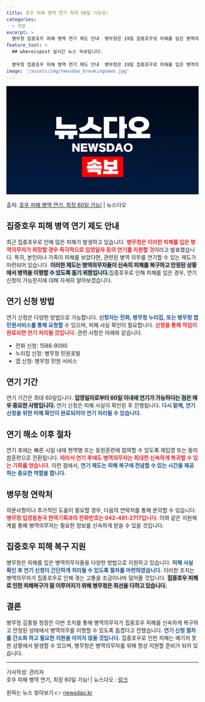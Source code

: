 ```yaml
---
title: 호우 피해 병역 연기 최대 60일 가능성!
categories:
  - 국방
excerpt: >
  병무청 집중호우 피해 병역 연기 제도 안내  병무청은 19일 집중호우로 피해를 입은 병역의무자가 희망할 경우…
feature_text: >
  ## whereispost 실시간 뉴스 속보입니다.

  병무청 집중호우 피해 병역 연기 제도 안내  병무청은 19일 집중호우로 피해를 입은 병역의무자가 희망할 경우…
image: '/assets/img/newsdao_breakingnews.jpg'
---
```


![뉴스다오 속보](/assets/img/newsdao_breakingnews.jpg)

<p>출처: <a href="https://newsdao.kr/4946" rel="dofollow">호우 피해 병역 연기, 최장 60일 가능!</a> | 뉴스다오</p>

<h2 data-ke-size="size26">집중호우 피해 병역 연기 제도 안내</h2>

<p data-ke-size="size16">최근 집중호우로 인해 많은 피해가 발생하고 있습니다. <b><span style="color: #ee2323;">병무청은 이러한 피해를 입은 병역의무자가 희망할 경우 즉각적으로 입영일자 등의 연기를 지원할 것</span></b>이라고 발표했습니다. 특히, 본인이나 가족이 피해를 보았다면, 관련된 병역 의무를 연기할 수 있는 제도가 마련되어 있습니다. <b><span style="background-color: #21538527;">이러한 제도는 병역의무자들이 신속히 피해를 복구하고 안정된 상황에서 병역을 이행할 수 있도록 돕기 위함입니다.</span></b>집중호우로 인해 피해를 입은 경우, 연기 신청이 가능한지에 대해 자세히 알아보겠습니다.</p>

<p data-ke-size="size16"></p>

<h2 data-ke-size="size26">연기 신청 방법</h2>

<p data-ke-size="size16">연기 신청은 다양한 방법으로 가능합니다. <b><span style="color: #1a5490;">신청자는 전화, 병무청 누리집, 또는 병무청 앱 민원서비스를 통해 요청할</span></b> 수 있으며, 피해 사실 확인이 필요합니다. <b><span style="color: #ee2323;">신청을 통해 작업이 완료되면 연기 처리될 것입니다.</span></b> 관련 사항은 아래와 같습니다.</p>

<ul>
    <li>전화 신청: 1588-9090</li>
    <li>누리집 신청: 병무청 민원포털</li>
    <li>앱 신청: 병무청 민원 서비스</li>
</ul>

<p data-ke-size="size16"></p>

<h2 data-ke-size="size26">연기 기간</h2>

<p data-ke-size="size16">연기 기간은 최대 60일입니다. <b><span style="background-color: #21538527;">입영일자로부터 60일 이내에 연기가 가능하다는 점은 매우 중요한 사항입니다.</span></b> 연기 신청은 피해 사실이 확인된 후 진행됩니다. <b><span style="color: #1a5490;">다시 말해, 연기 신청을 위한 피해 확인이 완료되어야 연기 처리될 수 있습니다.</span></b></p>

<p data-ke-size="size16"></p>

<h2 data-ke-size="size26">연기 해소 이후 절차</h2>

<p data-ke-size="size16">연기 후에는 빠른 시일 내에 현역병 또는 동원훈련에 참여할 수 있도록 재입영 또는 동미참훈련으로 전환됩니다. <b><span style="color: #ee2323;">따라서 연기 후에도 병역의무자는 최대한 신속하게 복귀할 수 있는 기회를 얻습니다.</span></b> 이런 점에서, <b><span style="color: #1a5490;">연기 제도는 피해 복구에 전념할 수 있는 시간을 제공하는 중요한 역할을 합니다.</span></b></p>

<p data-ke-size="size16"></p>

<h2 data-ke-size="size26">병무청 연락처</h2>

<p data-ke-size="size16">의문사항이나 추가적인 도움이 필요할 경우, 다음의 연락처를 통해 문의할 수 있습니다. <b><span style="color: #ee2323;">병무청 입영동원국 현역기획과의 전화번호는 042-481-2717입니다.</span></b> 이와 같은 지원체계를 통해 병역의무자는 필요한 정보를 신속하게 받을 수 있을 것입니다.</p>

<p data-ke-size="size16"></p>

<h2 data-ke-size="size26">집중호우 피해 복구 지원</h2>

<p data-ke-size="size16">병무청은 피해를 입은 병역의무자들을 다양한 방법으로 지원하고 있습니다. <b><span style="color: #1a5490;">피해 사실 확인 후 연기 신청이 간단하게 처리될 수 있도록 절차를 마련하였습니다.</span></b> 이러한 조치는 병역의무자가 집중호우로 인해 겪는 고통을 조금이나마 덜어줄 것입니다. <b><span style="background-color: #21538527;">집중호우 피해로 인한 피해복구가 잘 이루어지기 위해 병무청은 최선을 다하고 있습니다.</span></b></p>

<p data-ke-size="size16"></p>

<h2 data-ke-size="size26">결론</h2>

<p data-ke-size="size16">병무청 김종철 청장은 이번 조치를 통해 병역의무자가 집중호우 피해를 신속하게 복구하고 안정된 상태에서 병역의무를 이행할 수 있도록 돕겠다고 전했습니다. <b><span style="color: #1a5490;">연기 신청 절차를 간소화 하고 필요한 지원을 아끼지 않을 것입니다.</span></b> 집중호우로 인한 피해는 예기치 못한 상황에서 발생할 수 있으며, 병무청은 병역의무자를 위해 항상 지원할 준비가 되어 있습니다.</p>

<p data-ke-size="size16"></p>

<hr />

<p data-ke-size="size16">기사작성: 관리자<br />호우 피해 병역 연기, 최장 60일 가능! | 뉴스다오  : <a href="https://newsdao.kr/4946">링크</a></p> 

원하는 뉴스 찾아보기 👉 <a href="https://newsdao.kr" rel="dofollow">newsdao.kr</a>



